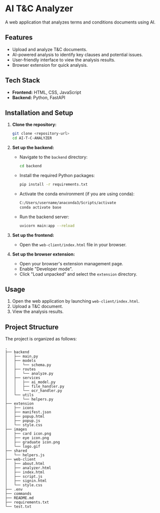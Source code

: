 # AI T&C Analyzer

A web application that analyzes terms and conditions documents using AI.

## Features

*   Upload and analyze T&C documents.
*   AI-powered analysis to identify key clauses and potential issues.
*   User-friendly interface to view the analysis results.
*   Browser extension for quick analysis.

## Tech Stack

*   **Frontend:** HTML, CSS, JavaScript
*   **Backend:** Python, FastAPI

## Installation and Setup

1.  **Clone the repository:**
    ```bash
    git clone <repository-url>
    cd AI-T-C-ANALYZER
    ```
2.  **Set up the backend:**
    *   Navigate to the `backend` directory:
        ```bash
        cd backend
        ```
    *   Install the required Python packages:
        ```bash
        pip install -r requirements.txt
        ```
    *   Activate the conda environment (if you are using conda):
        ```bash
        C:/Users/username/anaconda3/Scripts/activate
        conda activate base
        ```
    *   Run the backend server:
        ```bash
        uvicorn main:app --reload
        ```
3.  **Set up the frontend:**
    *   Open the `web-client/index.html` file in your browser.

4.  **Set up the browser extension:**
    *   Open your browser's extension management page.
    *   Enable "Developer mode".
    *   Click "Load unpacked" and select the `extension` directory.

## Usage

1.  Open the web application by launching `web-client/index.html`.
2.  Upload a T&C document.
3.  View the analysis results.

## Project Structure

The project is organized as follows:

```
.
├── backend
│   ├── main.py
│   ├── models
│   │   └── schema.py
│   ├── routes
│   │   └── analyze.py
│   ├── services
│   │   ├── ai_model.py
│   │   ├── file_handler.py
│   │   └── ocr_handler.py
│   └── utils
│       └── helpers.py
├── extension
│   ├── icons
│   ├── manifest.json
│   ├── popup.html
│   ├── popup.js
│   └── style.css
├── images
│   ├── card icon.png
│   ├── eye icon.png
│   ├── graduate icon.png
│   └── logo.gif
├── shared
│   └── helpers.js
├── web-client
│   ├── about.html
│   ├── analyzer.html
│   ├── index.html
│   ├── script.js
│   ├── signin.html
│   └── style.css
├── .env
├── commands
├── README.md
├── requirements.txt
└── test.txt
